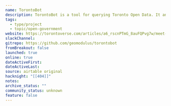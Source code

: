 ```yaml
---
name: TorontoBot
description: TorontoBot is a tool for querying Toronto Open Data. It answers questions either on the command line or as a Discord bot.
tags:
  - type/project
  - topic/open-government
website: https://torontoverse.com/articles/a6_rscnPTmG_8auFQPvg7w/meet-torontobot-torontoverses-ai-powered-municipal
slackChannel: 
gitrepo: https://github.com/geomodulus/torontobot
fromBreakout: false
launched: true
online: true
dateActiveFirst: 
dateActiveLast: 
source: airtable original
hacknight: "[[404]]"
notes: 
archive_status: ""
community_status: unknown
feature: false
---
```

